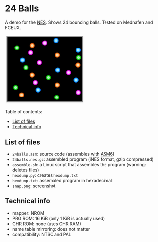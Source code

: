 # 24 Balls
A demo for the [NES](https://en.wikipedia.org/wiki/Nintendo_Entertainment_System). Shows 24 bouncing balls. Tested on Mednafen and FCEUX.

![screenshot](snap.png)

Table of contents:
* [List of files](#list-of-files)
* [Technical info](#technical-info)

## List of files
* `24balls.asm`: source code (assembles with [ASM6](https://github.com/qalle2/asm6))
* `24balls.nes.gz`: assembled program (iNES format, gzip compressed)
* `assemble.sh`: a Linux script that assembles the program (warning: deletes files)
* `hexdump.py`: creates `hexdump.txt`
* `hexdump.txt`: assembled program in hexadecimal
* `snap.png`: screenshot

## Technical info
* mapper: NROM
* PRG ROM: 16 KiB (only 1 KiB is actually used)
* CHR ROM: none (uses CHR RAM)
* name table mirroring: does not matter
* compatibility: NTSC and PAL

